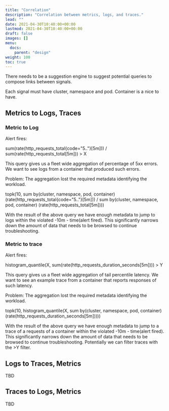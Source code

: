 ```yaml
---
title: "Correlation"
description: "Correlation between metrics, logs, and traces."
lead: ""
date: 2021-04-30T10:40:00+00:00
lastmod: 2021-04-30T10:40:00+00:00
draft: false
images: []
menu:
  docs:
    parent: "design"
weight: 100
toc: true
---
```


There needs to be a suggestion engine to suggest potential queries to compose links between signals.

Each signal must have cluster, namespace and pod. Container is a nice to have.

## Metrics to Logs, Traces

### Metric to Log

Alert fires:

sum(rate(http_requests_total{code="5.."}[5m])) / sum(rate(http_requests_total[5m])) > X

This query gives us a fleet wide aggregation of percentage of 5xx errors. We want to see logs from a container that produced such errors.

Problem: The aggregation lost the required metadata identifying the workload.

topk(10, sum by(cluster, namespace, pod, container) (rate(http_requests_total{code="5.."}[5m])) / sum by(cluster, namespace, pod, container) (rate(http_requests_total[5m])))

With the result of the above query we have enough metadata to jump to logs within the violated -10m - time(alert fired). This significantly narrows down the amount of data that needs to be browsed to continue troubleshooting.

### Metric to trace

Alert fires:

histogram_quantile(X, sum(rate(http_requests_duration_seconds[5m]))) > Y

This query gives us a fleet wide aggregation of tail percentile latency. We want to see an example trace from a container that reports responses of such latency.

Problem: The aggregation lost the required metadata identifying the workload.

topk(10, histogram_quantile(X, sum by(cluster, namespace, pod, container) (rate(http_requests_duration_seconds[5m]))))

With the result of the above query we have enough metadata to jump to a trace of a requests of a container within the violated -10m - time(alert fired). This significantly narrows down the amount of data that needs to be browsed to continue troubleshooting. Potentially we can filter traces with the >Y filter.

## Logs to Traces, Metrics

TBD

## Traces to Logs, Metrics

TBD
